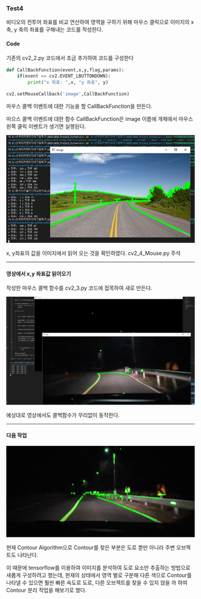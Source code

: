 ### Test4

비디오의 컨투어 좌표를 비교 연산하여 영역을 구하기 위해 마우스 클릭으로 이미지의 x축, y 축의 좌표를 구해내는 코드를 작성한다.

#### Code

기존의 cv2_2.py 코드에서 조금 추가하여 코드를 구성한다

```python
def CallBackFunction(event,x,y,flag,params):
    if(event == cv2.EVENT_LBUTTONDOWN):
        print("x 좌표: ",x, "y 좌표", y)
```

```python
cv2.setMouseCallback('image',CallBackFunction)
```

마우스 콜백 이벤트에 대한 기능을 할 CallBackFunction을 만든다.

마으스 콜백 이벤트에 대한 함수 CallBackFunction은 image 이름에 개체에서 마우스 왼쪽 클릭 이벤트가 생기면 실행된다.

![](../img/road9.JPG)

x, y좌표의 값을 이미지에서 읽어 오는 것을 확인하였다. cv2_4_Mouse.py 주석

***

#### 영상에서 x,y 좌표값 읽어오기

작성한 마우스 콜백 함수를 cv2_3.py 코드에 접목하여 새로 만든다.

![](../img/road10.JPG)

예상대로 영상에서도 콜백함수가 무리없이 동작한다.

***

#### 다음 작업

![](../img/road7.jpeg)

현재 Contour Algorithm으로 Contour를 찾은 부분은 도로 뿐만 아니라 주변 오브젝트도 나타난다. 

이 때문에 tensorflow를 이용하여 이미지를 분석하여 도로 요소만 추출하는 방법으로 새롭게 구성하려고 했는데, 현재의 상태에서 영역 별로 구분해 다른 색으로 Contour를 나타낼 수 있으면 훨씬 빠른 속도로 도로, 다른 오브젝트를 찾을 수 있지 않을 까 하여 Contour 분리 작업을 해보기로 했다.